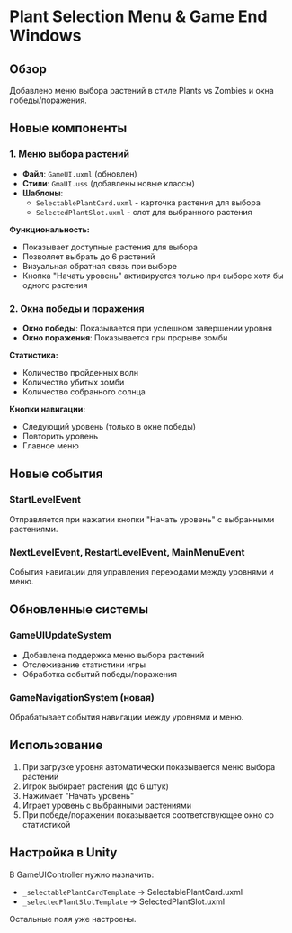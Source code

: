 # Plant Selection Menu & Game End Windows

## Обзор
Добавлено меню выбора растений в стиле Plants vs Zombies и окна победы/поражения.

## Новые компоненты

### 1. Меню выбора растений
- **Файл**: `GameUI.uxml` (обновлен)
- **Стили**: `GmaUI.uss` (добавлены новые классы)
- **Шаблоны**: 
  - `SelectablePlantCard.uxml` - карточка растения для выбора
  - `SelectedPlantSlot.uxml` - слот для выбранного растения

**Функциональность:**
- Показывает доступные растения для выбора
- Позволяет выбрать до 6 растений
- Визуальная обратная связь при выборе
- Кнопка "Начать уровень" активируется только при выборе хотя бы одного растения

### 2. Окна победы и поражения
- **Окно победы**: Показывается при успешном завершении уровня
- **Окно поражения**: Показывается при прорыве зомби

**Статистика:**
- Количество пройденных волн
- Количество убитых зомби
- Количество собранного солнца

**Кнопки навигации:**
- Следующий уровень (только в окне победы)
- Повторить уровень
- Главное меню

## Новые события

### StartLevelEvent
Отправляется при нажатии кнопки "Начать уровень" с выбранными растениями.

### NextLevelEvent, RestartLevelEvent, MainMenuEvent
События навигации для управления переходами между уровнями и меню.

## Обновленные системы

### GameUIUpdateSystem
- Добавлена поддержка меню выбора растений
- Отслеживание статистики игры
- Обработка событий победы/поражения

### GameNavigationSystem (новая)
Обрабатывает события навигации между уровнями и меню.

## Использование

1. При загрузке уровня автоматически показывается меню выбора растений
2. Игрок выбирает растения (до 6 штук)
3. Нажимает "Начать уровень"
4. Играет уровень с выбранными растениями
5. При победе/поражении показывается соответствующее окно со статистикой

## Настройка в Unity

В GameUIController нужно назначить:
- `_selectablePlantCardTemplate` → SelectablePlantCard.uxml
- `_selectedPlantSlotTemplate` → SelectedPlantSlot.uxml

Остальные поля уже настроены.